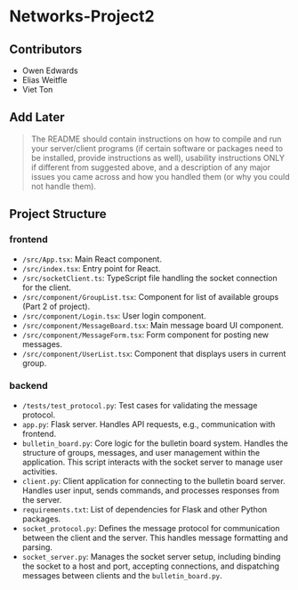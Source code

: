 # Networks-Project2

## Contributors

- Owen Edwards
- Elias Weitfle
- Viet Ton

## Add Later

> The README should contain instructions on how to compile and run your server/client programs (if certain
software or packages need to be installed, provide instructions as well), usability instructions ONLY if different
from suggested above, and a description of any major issues you came across and how you handled them (or
why you could not handle them).

## Project Structure

### frontend

- `/src/App.tsx`: Main React component.
- `/src/index.tsx`: Entry point for React.
- `/src/socketClient.ts`: TypeScript file handling the socket connection for the client.
- `/src/component/GroupList.tsx`: Component for list of available groups (Part 2 of project).
- `/src/component/Login.tsx`: User login component.
- `/src/component/MessageBoard.tsx`: Main message board UI component.
- `/src/component/MessageForm.tsx`: Form component for posting new messages.
- `/src/component/UserList.tsx`: Component that displays users in current group.

### backend

- `/tests/test_protocol.py`: Test cases for validating the message protocol.
- `app.py`: Flask server. Handles API requests, e.g., communication with frontend.
- `bulletin_board.py`: Core logic for the bulletin board system. Handles the structure of groups, messages, and user management within the application. This script interacts with the socket server to manage user activities.
- `client.py`: Client application for connecting to the bulletin board server. Handles user input, sends commands, and processes responses from the server.
- `requirements.txt`: List of dependencies for Flask and other Python packages.
- `socket_protocol.py`: Defines the message protocol for communication between the client and the server. This handles message formatting and parsing.
- `socket_server.py`: Manages the socket server setup, including binding the socket to a host and port, accepting connections, and dispatching messages between clients and the `bulletin_board.py`.